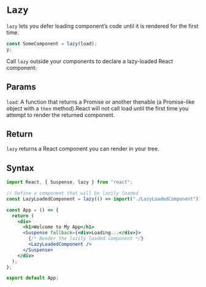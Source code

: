 # `Lazy`

`lazy` lets you defer loading component’s code until it is rendered for the first time.

```jsx
const SomeComponent = lazy(load);
y;
```

Call `lazy` outside your components to declare a lazy-loaded React component:

## Params

`load`: A function that returns a Promise or another thenable (a Promise-like object with a `then` method).React will not call load until the first time you attempt to render the returned component.

## Return

`lazy` returns a React component you can render in your tree.

## Syntax

```jsx
import React, { Suspense, lazy } from "react";

// Define a component that will be lazily loaded
const LazyLoadedComponent = lazy(() => import("./LazyLoadedComponent"));

const App = () => {
  return (
    <div>
      <h1>Welcome to My App</h1>
      <Suspense fallback={<div>Loading...</div>}>
        {/* Render the lazily loaded component */}
        <LazyLoadedComponent />
      </Suspense>
    </div>
  );
};

export default App;
```
